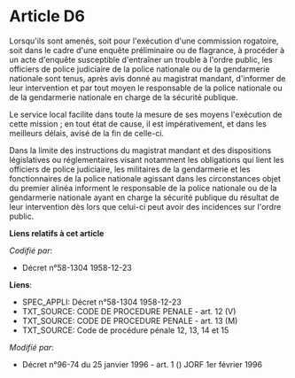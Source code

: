 # Article D6

Lorsqu'ils sont amenés, soit pour l'exécution d'une commission rogatoire, soit dans le cadre d'une enquête préliminaire ou de
flagrance, à procéder à un acte d'enquête susceptible d'entraîner un trouble à l'ordre public, les officiers de police
judiciaire de la police nationale ou de la gendarmerie nationale sont tenus, après avis donné au magistrat mandant,
d'informer de leur intervention et par tout moyen le responsable de la police nationale ou de la gendarmerie nationale en
charge de la sécurité publique.

Le service local facilite dans toute la mesure de ses moyens l'exécution de cette mission ; en tout état de cause, il est
impérativement, et dans les meilleurs délais, avisé de la fin de celle-ci.

Dans la limite des instructions du magistrat mandant et des dispositions législatives ou réglementaires visant notamment les
obligations qui lient les officiers de police judiciaire, les militaires de la gendarmerie et les fonctionnaires de la police
nationale agissant dans les circonstances objet du premier alinéa informent le responsable de la police nationale ou de la
gendarmerie nationale ayant en charge la sécurité publique du résultat de leur intervention dès lors que celui-ci peut avoir
des incidences sur l'ordre public.

**Liens relatifs à cet article**

_Codifié par_:

  - Décret n°58-1304 1958-12-23

**Liens**:

  - SPEC_APPLI: Décret n°58-1304 1958-12-23
  - TXT_SOURCE: CODE DE PROCEDURE PENALE - art. 12 (V)
  - TXT_SOURCE: CODE DE PROCEDURE PENALE - art. 13 (M)
  - TXT_SOURCE: Code de procédure pénale 12, 13, 14 et 15

_Modifié par_:

  - Décret n°96-74 du 25 janvier 1996 - art. 1 () JORF 1er février 1996
